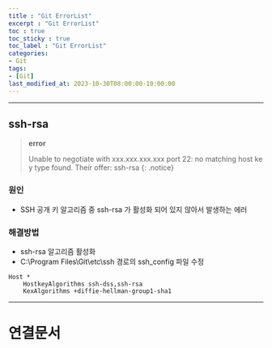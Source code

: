 ```yaml
---
title : "Git ErrorList"
excerpt : "Git ErrorList"
toc : true
toc_sticky : true
toc_label : "Git ErrorList"
categories:
- Git
tags:
- [Git]
last_modified_at: 2023-10-30T08:00:00-10:00:00
---
```

  
---
  
## ssh-rsa
> **error**
>
> Unable to negotiate with xxx.xxx.xxx.xxx port 22: no matching host key type found. Their offer: ssh-rsa 
{: .notice}  
  
### 원인
- SSH 공개 키 알고리즘 중 ssh-rsa 가 활성화 되어 있지 않아서 발생하는 에러
  
### 해결방법
- ssh-rsa 알고리즘 활성화
- C:\Program Files\\Git\\etc\\ssh 경로의 ssh_config 파일 수정
```
Host *
    HostkeyAlgorithms ssh-dss,ssh-rsa
    KexAlgorithms +diffie-hellman-group1-sha1
```

---
  
# 연결문서
